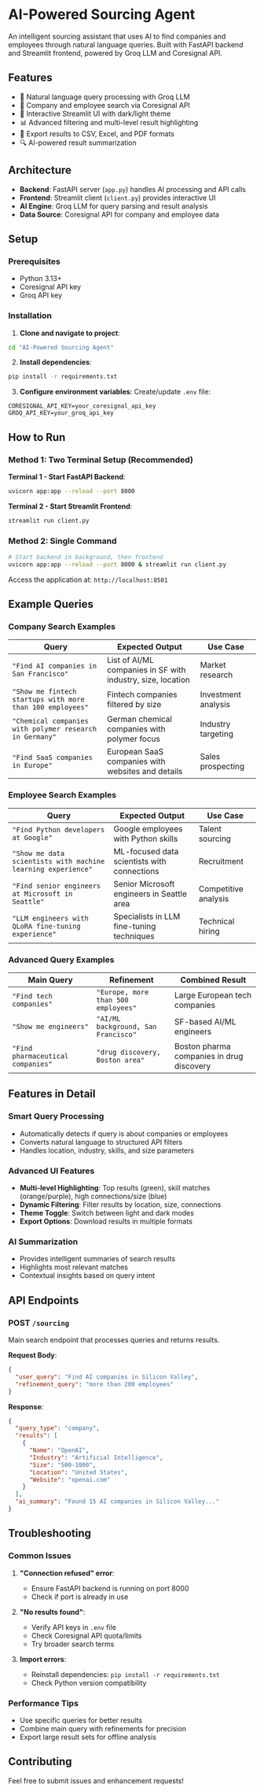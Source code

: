 # AI-Powered Sourcing Agent

An intelligent sourcing assistant that uses AI to find companies and employees through natural language queries. Built with FastAPI backend and Streamlit frontend, powered by Groq LLM and Coresignal API.

## Features

- 🤖 Natural language query processing with Groq LLM
- 🏢 Company and employee search via Coresignal API
- 🎨 Interactive Streamlit UI with dark/light theme
- 📊 Advanced filtering and multi-level result highlighting
- 📁 Export results to CSV, Excel, and PDF formats
- 🔍 AI-powered result summarization

## Architecture

- **Backend**: FastAPI server (`app.py`) handles AI processing and API calls
- **Frontend**: Streamlit client (`client.py`) provides interactive UI
- **AI Engine**: Groq LLM for query parsing and result analysis
- **Data Source**: Coresignal API for company and employee data

## Setup

### Prerequisites
- Python 3.13+
- Coresignal API key
- Groq API key

### Installation

1. **Clone and navigate to project**:
```bash
cd "AI-Powered Sourcing Agent"
```

2. **Install dependencies**:
```bash
pip install -r requirements.txt
```

3. **Configure environment variables**:
Create/update `.env` file:
```env
CORESIGNAL_API_KEY=your_coresignal_api_key
GROQ_API_KEY=your_groq_api_key

```

## How to Run

### Method 1: Two Terminal Setup (Recommended)

**Terminal 1 - Start FastAPI Backend**:
```bash
uvicorn app:app --reload --port 8000
```

**Terminal 2 - Start Streamlit Frontend**:
```bash
streamlit run client.py
```

### Method 2: Single Command
```bash
# Start backend in background, then frontend
uvicorn app:app --reload --port 8000 & streamlit run client.py
```

Access the application at: `http://localhost:8501`

## Example Queries

### Company Search Examples

| Query | Expected Output | Use Case |
|-------|----------------|----------|
| `"Find AI companies in San Francisco"` | List of AI/ML companies in SF with industry, size, location | Market research |
| `"Show me fintech startups with more than 100 employees"` | Fintech companies filtered by size | Investment analysis |
| `"Chemical companies with polymer research in Germany"` | German chemical companies with polymer focus | Industry targeting |
| `"Find SaaS companies in Europe"` | European SaaS companies with websites and details | Sales prospecting |

### Employee Search Examples

| Query | Expected Output | Use Case |
|-------|----------------|----------|
| `"Find Python developers at Google"` | Google employees with Python skills | Talent sourcing |
| `"Show me data scientists with machine learning experience"` | ML-focused data scientists with connections | Recruitment |
| `"Find senior engineers at Microsoft in Seattle"` | Senior Microsoft engineers in Seattle area | Competitive analysis |
| `"LLM engineers with QLoRA fine-tuning experience"` | Specialists in LLM fine-tuning techniques | Technical hiring |

### Advanced Query Examples

| Main Query | Refinement | Combined Result |
|------------|------------|----------------|
| `"Find tech companies"` | `"Europe, more than 500 employees"` | Large European tech companies |
| `"Show me engineers"` | `"AI/ML background, San Francisco"` | SF-based AI/ML engineers |
| `"Find pharmaceutical companies"` | `"drug discovery, Boston area"` | Boston pharma companies in drug discovery |

## Features in Detail

### Smart Query Processing
- Automatically detects if query is about companies or employees
- Converts natural language to structured API filters
- Handles location, industry, skills, and size parameters

### Advanced UI Features
- **Multi-level Highlighting**: Top results (green), skill matches (orange/purple), high connections/size (blue)
- **Dynamic Filtering**: Filter results by location, size, connections
- **Theme Toggle**: Switch between light and dark modes
- **Export Options**: Download results in multiple formats

### AI Summarization
- Provides intelligent summaries of search results
- Highlights most relevant matches
- Contextual insights based on query intent

## API Endpoints

### POST `/sourcing`
Main search endpoint that processes queries and returns results.

**Request Body**:
```json
{
  "user_query": "Find AI companies in Silicon Valley",
  "refinement_query": "more than 200 employees"
}
```

**Response**:
```json
{
  "query_type": "company",
  "results": [
    {
      "Name": "OpenAI",
      "Industry": "Artificial Intelligence",
      "Size": "500-1000",
      "Location": "United States",
      "Website": "openai.com"
    }
  ],
  "ai_summary": "Found 15 AI companies in Silicon Valley..."
}
```

## Troubleshooting

### Common Issues

1. **"Connection refused" error**:
   - Ensure FastAPI backend is running on port 8000
   - Check if port is already in use

2. **"No results found"**:
   - Verify API keys in `.env` file
   - Check Coresignal API quota/limits
   - Try broader search terms

3. **Import errors**:
   - Reinstall dependencies: `pip install -r requirements.txt`
   - Check Python version compatibility

### Performance Tips
- Use specific queries for better results
- Combine main query with refinements for precision
- Export large result sets for offline analysis

## Contributing

Feel free to submit issues and enhancement requests!